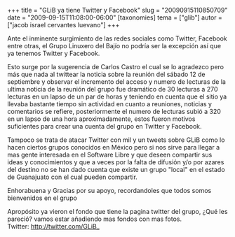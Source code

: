 +++
title = "GLiB ya tiene Twitter y Facebook"
slug = "20090915110850709"
date = "2009-09-15T11:08:00-06:00"
[taxonomies]
tema = ["glib"]
autor = ["jacob israel cervantes luevano"]
+++

Ante el inminente surgimiento de las redes sociales como Twitter,
Facebook entre otras, el Grupo Linuxero del Bajío no podría ser la
excepción así que ya tenemos Twitter y Facebook.

Esto surge por la sugerencia de Carlos Castro el cual se lo agradezco
pero más que nada al twittear la noticia sobre la reunión del sábado 12
de septiembre y observar el incremento del acceso y numero de lecturas
de la ultima noticia de la reunión del grupo fue dramático de 30
lecturas a 270 lecturas en un lapso de un par de horas y teniendo en
cuenta que el sitio ya llevaba bastante tiempo sin actividad en cuanto a
reuniones, noticias y comentarios se refiere, posteriormente el numero
de lecturas subió a 320 en un lapso de una hora aproximadamente, estos
fueron motivos suficientes para crear una cuenta del grupo en Twitter y
Facebook.

Tampoco se trata de atacar Twitter con mil y un tweets sobre GLiB como
lo hacen ciertos grupos conocidos en México pero si nos sirve para
llegar a mas gente interesada en el Software Libre y que deseen
compartir sus ideas y conocimientos y que a veces por la falta de
difusión y/o por azares del destino no se han dado cuenta que existe un
grupo "local" en el estado de Guanajuato con el cual pueden compartir.

Enhorabuena y Gracias por su apoyo, recordandoles que todos somos
bienvenidos en el grupo  
  
Apropósito ya vieron el fondo que tiene la pagina twitter del grupo,
¿Qué les pareció? vamos estar añadiendo mas fondos con mas fotos.  
Twitter: <http://twitter.com/GLiB_>


